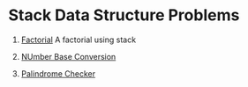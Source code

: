 # Stack Data Structure Problems

1. [Factorial](https://github.com/papilo-cloud/Python_Data_Structures-/blob/main/data_structures/stacks/Solutions/factorial.py) A factorial using stack

2. [NUmber Base Conversion](https://github.com/papilo-cloud/Python_Data_Structures-/blob/main/data_structures/stacks/Solutions/number_base_conversion.py)

3. [Palindrome Checker](https://github.com/papilo-cloud/Python_Data_Structures-/blob/main/data_structures/stacks/Solutions/palindrome_checker.py)